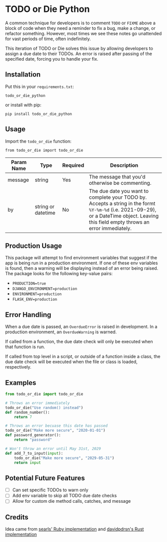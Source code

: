 # TODO or Die Python

A common technique for developers is to comment `TODO` or `FIXME` above a block of code when they need a reminder to fix a bug, make a change, or refactor something. However, most times we see these notes go unattended for vast periods of time, often indefinitely.

This iteration of TODO or Die solves this issue by allowing developers to assign a due date to their TODOs. An error is raised after passing of the specified date, forcing you to handle your fix.

## Installation

Put this in your `requirements.txt`:
```
todo_or_die_python
```

or install with pip:
```
pip install todo_or_die_python
```

## Usage

Import the `todo_or_die` function:
```
from todo_or_die import todo_or_die
``` 



| Param Name  | Type                | Required  | Description |
|-------------|---------------------|-----------|-------------|
| message     | string              | Yes       | The message that you'd otherwise be commenting. |
| by          | string or datetime  | No        | The due date you want to complete your TODO by. Accepts a string in the formt `%Y-%m-%d` (i.e. 2021-09-29), or a DateTime object. Leaving this field empty throws an error immediately.  |

## Production Usage

This package will attempt to find environment variables that suggest if the app is being run in a production environment. If one of these env variables is found, then a warning will be displaying instead of an error being raised. The package looks for the following key-value pairs:

- `PRODUCTION=true`
- `DJANGO_ENVIRONMENT=production`
- `ENVIRONMENT=production`
- `FLASK_ENV=production`

## Error Handling

When a due date is passed, an `OverdueError` is raised in development. In a production environment, an `OverdueWarning` is warned.

If called from a function, the due date check will only be executed when that function is run.

If called from top level in a script, or outside of a function inside a class, the due date check will be executed when the file or class is loaded, respectively.

## Examples
```python
from todo_or_die import todo_or_die

# Throws an error immediately
todo_or_die("Use random() instead")
def random_number():
    return 7

# Throws an error becuase this date has passed
todo_or_die("Make more secure", "2020-01-01")
def password_generator():
    return "password"

# Won't throw an error until May 31st, 2029
def add_7_to_input(input):
    todo_or_die("Make more secure", "2029-05-31")
    return input
```

## Potential Future Features

- [ ] Can set specific TODOs to warn only
- [ ] Add env variable to skip all TODO due date checks
- [ ] Allow for custom die method calls, catches, and message

## Credits

Idea came from [searls' Ruby implementation](https://github.com/searls/todo_or_die) and [davidpdrsn's Rust implementation](https://github.com/davidpdrsn/todo-or-die)
